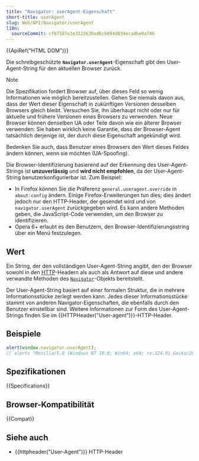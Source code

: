 ```yaml
---
title: "Navigator: userAgent-Eigenschaft"
short-title: userAgent
slug: Web/API/Navigator/userAgent
l10n:
  sourceCommit: cfb7587e3e3122630ad6cbd94d834ecadbe0a746
---
```


{{ApiRef("HTML DOM")}}

Die schreibgeschützte **`Navigator.userAgent`**-Eigenschaft gibt den User-Agent-String für den aktuellen Browser zurück.

> [!NOTE]
> Die Spezifikation fordert Browser auf, über dieses Feld so wenig Informationen wie möglich bereitzustellen. Gehen Sie niemals davon aus, dass der Wert dieser Eigenschaft in zukünftigen Versionen desselben Browsers gleich bleibt. Versuchen Sie, ihn überhaupt nicht oder nur für aktuelle und frühere Versionen eines Browsers zu verwenden. Neue Browser können denselben UA oder Teile davon wie ein älterer Browser verwenden: Sie haben wirklich keine Garantie, dass der Browser-Agent tatsächlich derjenige ist, der durch diese Eigenschaft angekündigt wird.
>
> Bedenken Sie auch, dass Benutzer eines Browsers den Wert dieses Feldes ändern können, wenn sie möchten (UA-Spoofing).

Die Browser-Identifizierung basierend auf der Erkennung des User-Agent-Strings ist **unzuverlässig** und **wird nicht empfohlen**, da der User-Agent-String benutzerkonfigurierbar ist. Zum Beispiel:

- In Firefox können Sie die Präferenz `general.useragent.override` in `about:config` ändern. Einige Firefox-Erweiterungen tun dies; dies ändert jedoch nur den HTTP-Header, der gesendet wird und von `navigator.userAgent` zurückgegeben wird. Es kann andere Methoden geben, die JavaScript-Code verwenden, um den Browser zu identifizieren.
- Opera 6+ erlaubt es den Benutzern, den Browser-Identifizierungsstring über ein Menü festzulegen.

## Wert

Ein String, der den vollständigen User-Agent-String angibt, den der Browser sowohl in den [HTTP](/de/docs/Glossary/HTTP)-Headern als auch als Antwort auf diese und andere verwandte Methoden des [`Navigator`](/de/docs/Web/API/Navigator)-Objekts bereitstellt.

Der User-Agent-String basiert auf einer formalen Struktur, die in mehrere Informationsstücke zerlegt werden kann. Jedes dieser Informationsstücke stammt von anderen Navigator-Eigenschaften, die ebenfalls durch den Benutzer einstellbar sind. Weitere Informationen zur Form des User-Agent-Strings finden Sie im {{HTTPHeader("User-agent")}}-HTTP-Header.

## Beispiele

```js
alert(window.navigator.userAgent);
// alerts "Mozilla/5.0 (Windows NT 10.0; Win64; x64; rv:124.0) Gecko/20100101 Firefox/124.0"
```

## Spezifikationen

{{Specifications}}

## Browser-Kompatibilität

{{Compat}}

## Siehe auch

- {{httpheader("User-Agent")}} HTTP-Header
